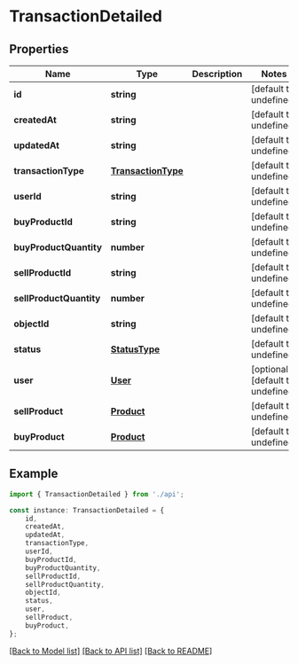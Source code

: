 # TransactionDetailed


## Properties

Name | Type | Description | Notes
------------ | ------------- | ------------- | -------------
**id** | **string** |  | [default to undefined]
**createdAt** | **string** |  | [default to undefined]
**updatedAt** | **string** |  | [default to undefined]
**transactionType** | [**TransactionType**](TransactionType.md) |  | [default to undefined]
**userId** | **string** |  | [default to undefined]
**buyProductId** | **string** |  | [default to undefined]
**buyProductQuantity** | **number** |  | [default to undefined]
**sellProductId** | **string** |  | [default to undefined]
**sellProductQuantity** | **number** |  | [default to undefined]
**objectId** | **string** |  | [default to undefined]
**status** | [**StatusType**](StatusType.md) |  | [default to undefined]
**user** | [**User**](User.md) |  | [optional] [default to undefined]
**sellProduct** | [**Product**](Product.md) |  | [default to undefined]
**buyProduct** | [**Product**](Product.md) |  | [default to undefined]

## Example

```typescript
import { TransactionDetailed } from './api';

const instance: TransactionDetailed = {
    id,
    createdAt,
    updatedAt,
    transactionType,
    userId,
    buyProductId,
    buyProductQuantity,
    sellProductId,
    sellProductQuantity,
    objectId,
    status,
    user,
    sellProduct,
    buyProduct,
};
```

[[Back to Model list]](../README.md#documentation-for-models) [[Back to API list]](../README.md#documentation-for-api-endpoints) [[Back to README]](../README.md)
